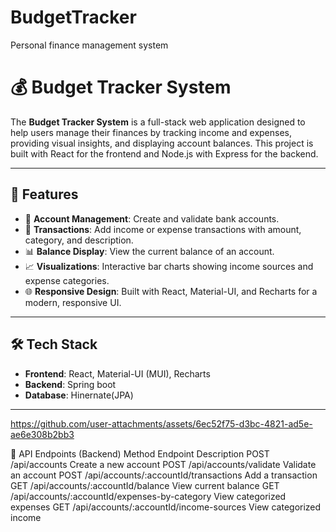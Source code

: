 # BudgetTracker
Personal finance management system
# 💰 Budget Tracker System

The **Budget Tracker System** is a full-stack web application designed to help users manage their finances by tracking income and expenses, providing visual insights, and displaying account balances. This project is built with React for the frontend and Node.js with Express for the backend.

---

## 🌟 Features
- 🚀 **Account Management**: Create and validate bank accounts.
- 💸 **Transactions**: Add income or expense transactions with amount, category, and description.
- 📊 **Balance Display**: View the current balance of an account.
- 📈 **Visualizations**: Interactive bar charts showing income sources and expense categories.
- 🌐 **Responsive Design**: Built with React, Material-UI, and Recharts for a modern, responsive UI.

---

## 🛠️ Tech Stack
- **Frontend**: React, Material-UI (MUI), Recharts
- **Backend**: Spring boot
- **Database**: Hinernate(JPA)

---

https://github.com/user-attachments/assets/6ec52f75-d3bc-4821-ad5e-ae6e308b2bb3



📖 API Endpoints (Backend)
Method	Endpoint	Description
POST	/api/accounts	Create a new account
POST	/api/accounts/validate	Validate an account
POST	/api/accounts/:accountId/transactions	Add a transaction
GET	/api/accounts/:accountId/balance	View current balance
GET	/api/accounts/:accountId/expenses-by-category	View categorized expenses
GET	/api/accounts/:accountId/income-sources	View categorized income

